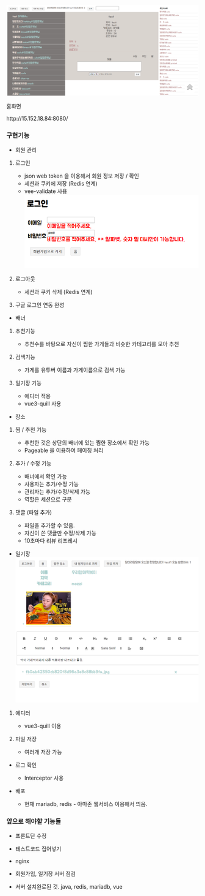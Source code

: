 ![Base  width="10%"](./web/vue/src/assets/images/base_image.png)


홈화면
<tr>
http://15.152.18.84:8080/ 

<h3>구현기능</h3>
 
* 회원 관리
  
1) 로그인
    * json web token 을 이용해서 회원 정보 저장 / 확인  
    * 세션과 쿠키에 저장 (Redis 연계)
    * vee-validate 사용
    ![Base  width="10%"](./web/vue/src/assets/images/validation.png)
   

2) 로그아웃
    * 세션과 쿠키 삭제 (Redis 연계)


3) 구글 로그인 연동 완성  
  
* 배너

1) 추천기능
    * 추천수를 바탕으로 자신이 찜한 가게들과 비슷한 카테고리를 모아 추천
  
2) 검색기능
    * 가게를 유투버 이름과 가게이름으로 검색 가능

3) 일기장 기능
    * 에디터 적용 
    * vue3-quill 사용


* 장소 

1) 찜 / 추천 기능
    * 추천한 것은 상단의 배너에 있는 찜한 장소에서 확인 가능
    * Pageable 을 이용하여 페이징 처리

2) 추가 / 수정 기능
    * 배너에서 확인 가능
    * 사용자는 추가/수정 가능
    * 관리자는 추가/수정/삭제 가능
    * 역할은 세션으로 구분
    
3) 댓글 (파일 추가)
    * 파일을 추가할 수 있음.  
    * 자신이 쓴 댓글만 수정/삭제 가능
    * 10초마다 리뷰 리프레시

* 일기장
        ![Base  width="10%"](./web/vue/src/assets/images/my_list.png)

1) 에디터
    * vue3-quill 이용
    
2) 파일 저장
    * 여러개 저장 가능
       
       
* 로그 확인
    * Interceptor 사용

* 배포
    * 현재 mariadb, redis - 아마존 웹서비스 이용해서 띄움.
    
<h3>앞으로 해야할 기능들</h3>

* 프론트단 수정
* 테스트코드 집어넣기
* nginx
* 회원가입, 일기장 서버 점검

* 서버 설치완료된 것.
java,
redis,
mariadb,
vue




